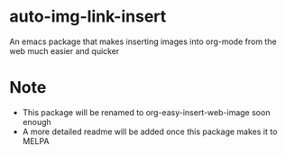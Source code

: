 # auto-img-link-insert
An emacs package that makes inserting images into org-mode from the web much easier and quicker

# Note
+ This package will be renamed to org-easy-insert-web-image soon enough
+ A more detailed readme will be added once this package makes it to MELPA
